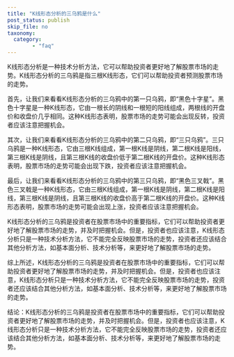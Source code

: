 ```yaml
---
title: "K线形态分析的三乌鸦是什么"
post_status: publish
skip_file: no
taxonomy:
  category:
        - "faq"
---
```


K线形态分析是一种技术分析方法，它可以帮助投资者更好地了解股票市场的走势。K线形态分析的三乌鸦是指三根K线形态，它们可以帮助投资者预测股票市场的走势。

首先，让我们来看看K线形态分析的三乌鸦中的第一只乌鸦，即“黑色十字星”。黑色十字星是一种K线形态，它由一根长的阴线和一根短的阳线组成，两根线的开盘价和收盘价几乎相同。这种K线形态表明，股票市场的走势可能会出现反转，投资者应该注意把握机会。

其次，让我们来看看K线形态分析的三乌鸦中的第二只乌鸦，即“三只乌鸦”。三只乌鸦是一种K线形态，它由三根K线组成，第一根K线是阴线，第二根K线是阳线，第三根K线是阴线，且第三根K线的收盘价低于第二根K线的开盘价。这种K线形态表明，股票市场的走势可能会出现下跌，投资者应该注意把握机会。

最后，让我们来看看K线形态分析的三乌鸦中的第三只乌鸦，即“黑色三叉戟”。黑色三叉戟是一种K线形态，它由三根K线组成，第一根K线是阴线，第二根K线是阳线，第三根K线是阴线，且第三根K线的收盘价高于第二根K线的开盘价。这种K线形态表明，股票市场的走势可能会出现上涨，投资者应该注意把握机会。

K线形态分析的三乌鸦是投资者在股票市场中的重要指标，它们可以帮助投资者更好地了解股票市场的走势，并及时把握机会。但是，投资者也应该注意，K线形态分析只是一种技术分析方法，它不能完全反映股票市场的走势，投资者还应该结合其他分析方法，如基本面分析、技术分析等，来更好地了解股票市场的走势。

综上所述，K线形态分析的三乌鸦是投资者在股票市场中的重要指标，它们可以帮助投资者更好地了解股票市场的走势，并及时把握机会。但是，投资者也应该注意，K线形态分析只是一种技术分析方法，它不能完全反映股票市场的走势，投资者还应该结合其他分析方法，如基本面分析、技术分析等，来更好地了解股票市场的走势。

结论：K线形态分析的三乌鸦是投资者在股票市场中的重要指标，它们可以帮助投资者更好地了解股票市场的走势，并及时把握机会。但是，投资者也应该注意，K线形态分析只是一种技术分析方法，它不能完全反映股票市场的走势，投资者还应该结合其他分析方法，如基本面分析、技术分析等，来更好地了解股票市场的走势。
